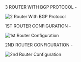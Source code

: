 3 ROUTER WITH BGP PROTOCOL -

![2 Router With BGP Protocol](https://github.com/user-attachments/assets/1742acb6-5768-4c64-98b6-79ad99b336dc)

1ST ROUTER CONFIGURATION - 

![1st Router Configuration](https://github.com/user-attachments/assets/31babd55-99e5-47c4-8993-a5ab943c6d44)

2ND ROUTER CONFIGURATION - 

![2nd Router Configuration](https://github.com/user-attachments/assets/122419e2-9194-4238-bec3-1fa872ecdcfd)




